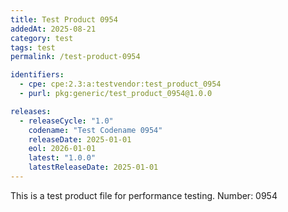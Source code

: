 ```yaml
---
title: Test Product 0954
addedAt: 2025-08-21
category: test
tags: test
permalink: /test-product-0954

identifiers:
  - cpe: cpe:2.3:a:testvendor:test_product_0954
  - purl: pkg:generic/test_product_0954@1.0.0

releases:
  - releaseCycle: "1.0"
    codename: "Test Codename 0954"
    releaseDate: 2025-01-01
    eol: 2026-01-01
    latest: "1.0.0"
    latestReleaseDate: 2025-01-01
---
```


This is a test product file for performance testing. Number: 0954
